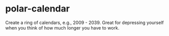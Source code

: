 # polar-calendar
Create a ring of calendars, e.g., 2009 - 2039.  Great for depressing yourself when you think of how much longer you have to work.
